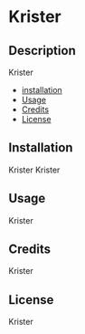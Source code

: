 # Krister

  ## Description
  Krister
  
  * [installation](#installation)
  * [Usage](#Usage)
  * [Credits](#Credits)
  * [License](#License)
  
  ## Installation
  Krister
  Krister
  ## Usage
  Krister
  ## Credits
  Krister
  ## License
  Krister

